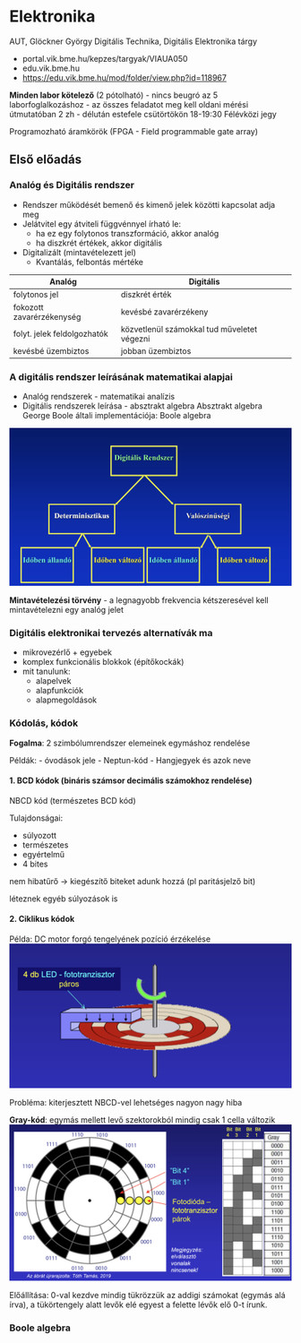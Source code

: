 # Elektronika

AUT, Glöckner György
Digitális Technika, Digitális Elektronika tárgy

* portal.vik.bme.hu/kepzes/targyak/VIAUA050
* edu.vik.bme.hu
* https://edu.vik.bme.hu/mod/folder/view.php?id=118967

**Minden labor kötelező** (2 pótolható) - nincs beugró az 5 laborfoglalkozáshoz - az összes feladatot meg kell oldani mérési útmutatóban
2 zh - délután estefele csütörtökön 18-19:30
Félévközi jegy

Programozható áramkörök (FPGA - Field programmable gate array)

## Első előadás
### Analóg és Digitális rendszer

* Rendszer működését bemenő és kimenő jelek közötti kapcsolat adja meg
* Jelátvitel egy átviteli függvénnyel írható le:
    - ha ez egy folytonos transzformáció, akkor analóg
    - ha diszkrét értékek, akkor digitális
* Digitalizált (mintavételezett jel)
    - Kvantálás, felbontás mértéke

|Analóg | Digitális|
|---|---|
|folytonos jel  |  diszkrét érték|
|fokozott zavarérzékenység  |  kevésbé zavarérzékeny |
|folyt. jelek feldolgozhatók | közvetlenül számokkal tud műveletet végezni |
|kevésbé üzembiztos  |  jobban üzembiztos |

### A digitális rendszer leírásának matematikai alapjai       
* Analóg rendszerek - matematikai analízis
* Digitális rendszerek leírása - absztrakt algebra
Absztrakt algebra George Boole általi implementációja: Boole algebra

![digitális rendszer osztályozása](img/image_1.png)

**Mintavételezési törvény** - a legnagyobb frekvencia kétszeresével kell mintavételezni egy analóg jelet

### Digitális elektronikai tervezés alternatívák ma
* mikrovezérlő + egyebek
* komplex funkcionális blokkok (építőkockák)
* mit tanulunk:
    * alapelvek
    * alapfunkciók
    * alapmegoldások


### Kódolás, kódok
**Fogalma**: 2 szimbólumrendszer elemeinek egymáshoz rendelése

Példák:
    - óvodások jele
    - Neptun-kód
    - Hangjegyek és azok neve

#### 1. BCD kódok (bináris számsor decimális számokhoz rendelése)
NBCD kód (természetes BCD kód)

Tulajdonságai:
- súlyozott
- természetes
- egyértelmű
- 4 bites

nem hibatűrő $\rightarrow$ kiegészítő biteket adunk hozzá (pl paritásjelző bit)

léteznek egyéb súlyozások is

#### 2. Ciklikus kódok
Példa: DC motor forgó tengelyének pozíció érzékelése
![alt text](img/image_2.png)

Probléma: kiterjesztett NBCD-vel lehetséges nagyon nagy hiba

**Gray-kód**: egymás mellett levő szektorokból mindig csak 1 cella változik
![alt text](img/image_3.png)

Előállítása:
0-val kezdve mindig tükrözzük az addigi számokat (egymás alá írva), a tükörtengely alatt levők elé egyest a felette lévők elő 0-t írunk.

### Boole algebra
